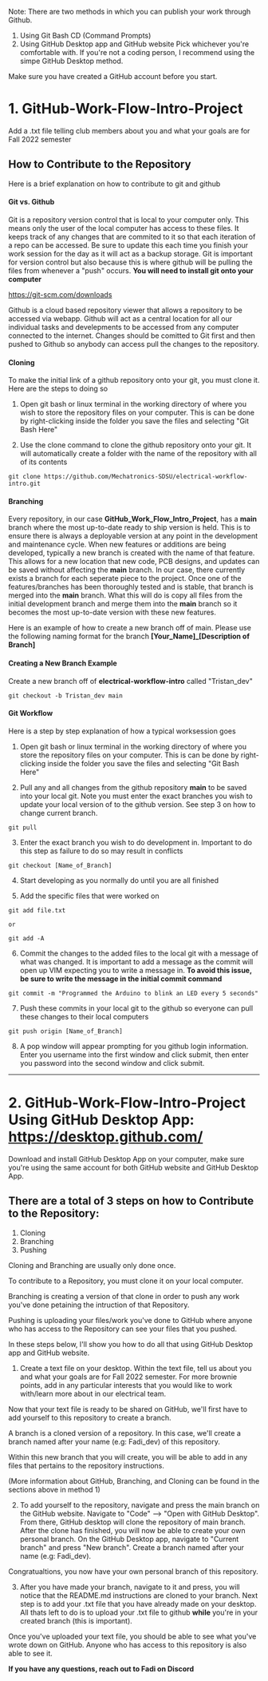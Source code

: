 Note: There are two methods in which you can publish your work through Github. 
1. Using Git Bash CD (Command Prompts)
2. Using GitHub Desktop app and GitHub website
Pick whichever you're comfortable with. If you're not a coding person, I recommend using the simpe GitHub Desktop method. 

Make sure you have created a GitHub account before you start. 

# 1. GitHub-Work-Flow-Intro-Project
Add a .txt file telling club members about you and what your goals are for Fall 2022 semester

## How to Contribute to the Repository
Here is a brief explanation on how to contribute to git and github

#### Git vs. Github
Git is a repository version control that is local to your computer only. This means only the user of the local computer has access to these files. It keeps track of any changes that are commited to it so that each iteration of a repo can be accessed. Be sure to update this each time you finish your work session for the day as it will act as a backup storage. Git is important for version control but also because this is where github will be pulling the files from whenever a "push" occurs. **You will need to install git onto your computer**

https://git-scm.com/downloads

Github is a cloud based repository viewer that allows a repository to be accessed via webapp. Github will act as a central location for all our individual tasks and develepments to be accessed from any computer connected to the internet. Changes should be comitted to Git first and then pushed to Github so anybody can access pull the changes to the repository.

#### Cloning
To make the initial link of a github repository onto your git, you must clone it. Here are the steps to doing so

1. Open git bash or linux terminal in the working directory of where you wish to store the repository files on your computer. This is can be done by right-clicking inside the folder you save the files and selecting "Git Bash Here"

2. Use the clone command to clone the github repository onto your git. It will automatically create a folder with the name of the repository with all of its contents
```
git clone https://github.com/Mechatronics-SDSU/electrical-workflow-intro.git
```

#### Branching
Every repository, in our case **GitHub_Work_Flow_Intro_Project**, has a **main** branch where the most up-to-date ready to ship version is held. This is to ensure there is always a deployable version at any point in the development and maintenance cycle. When new features or additions are being developed, typically a new branch is created with the name of that feature. This allows for a new location that new code, PCB designs, and updates can be saved without affecting the **main** branch. In our case, there currently exists a branch for each seperate piece to the project. Once one of the features/branches has been thoroughly tested and is stable, that branch is merged into the **main** branch. What this will do is copy all files from the initial development branch and merge them into the **main** branch so it becomes the most up-to-date version with these new features.

Here is an example of how to create a new branch off of main. Please use the following naming format for the branch **[Your_Name]_[Description of Branch]**

#### Creating a New Branch Example


Create a new branch off of **electrical-workflow-intro** called "Tristan_dev"

```
git checkout -b Tristan_dev main
```

#### Git Workflow

Here is a step by step explanation of how a typical worksession goes

1. Open git bash or linux terminal in the working directory of where you store the repository files on your computer. This is can be done by right-clicking inside the folder you save the files and selecting "Git Bash Here"


2. Pull any and all changes from the github repository **main** to be saved into your local git. Note you must enter the exact branches you wish to update your local version of to the github version. See step 3 on how to change current branch. 
```
git pull
```

3. Enter the exact branch you wish to do development in. Important to do this step as failure to do so may result in conflicts
```
git checkout [Name_of_Branch]
```

4. Start developing as you normally do until you are all finished


5. Add the specific files that were worked on
```
git add file.txt

or

git add -A
```

6. Commit the changes to the added files to the local git with a message of what was changed. It is important to add a message as the commit will open up VIM expecting you to write a message in. **To avoid this issue, be sure to write the message in the initial commit command**
```
git commit -m "Programmed the Arduino to blink an LED every 5 seconds"
```


7. Push these commits in your local git to the github so everyone can pull these changes to their local computers
```
git push origin [Name_of_Branch]
```

8. A pop window will appear prompting for you github login information. Enter you username into the first window and click submit, then enter you password into the second window and click submit.
-----------------------------------------------------------------------------------------------------------------------------------------------------------------------

# 2. GitHub-Work-Flow-Intro-Project Using GitHub Desktop App: https://desktop.github.com/
Download and install GitHub Desktop App on your computer, make sure you're using the same account for both GitHub website and GitHub Desktop App. 

## There are a total of 3 steps on how to Contribute to the Repository:
1. Cloning
2. Branching
3. Pushing 

Cloning and Branching are usually only done once. 

To contribute to a Repository, you must clone it on your local computer. 

Branching is creating a version of that clone in order to push any work you've done petaining the intruction of that Repository. 

Pushing is uploading your files/work you've done to GitHub where anyone who has access to the Repository can see your files that you pushed. 

In these steps below, l'll show you how to do all that using GitHub Desktop app and GitHub website. 

1. Create a text file on your desktop. Within the text file, tell us about you and what your goals are for Fall 2022 semester. For more brownie points, add in any particular interests that you would like to work with/learn more about in our electrical team. 

Now that your text file is ready to be shared on GitHub, we'll first have to add yourself to this repository to create a branch. 

A branch is a cloned version of a repository. In this case, we'll create a branch named after your name (e.g: Fadi_dev) of this repository.

Within this new branch that you will create, you will be able to add in any files that pertains to the repository instructions. 

(More information about GitHub, Branching, and Cloning can be found in the sections above in method 1)

2. To add yourself to the repository, navigate and press the main branch on the GitHub website. 
Navigate to "Code" --> "Open with GitHub Desktop". From there, GitHub desktop will clone the repository of main branch. After the clone has finished, you will now be able to create your own personal branch. 
On the GitHub Desktop app, navigate to "Current branch" and press "New branch". Create a branch named after your name (e.g: Fadi_dev). 

Congratualtions, you now have your own personal branch of this repository. 

3. After you have made your branch, navigate to it and press, you will notice that the README.md instructions are cloned to your branch. 
Next step is to add your .txt file that you have already made on your desktop. All thats left to do is to upload your .txt file to github **while** you're in your created branch (this is important). 

Once you've uploaded your text file, you should be able to see what you've wrote down on GitHub. Anyone who has access to this repository is also able to see it. 

**If you have any questions, reach out to Fadi on Discord**
